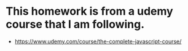 # This homework is from a udemy course that I am following. 

- https://www.udemy.com/course/the-complete-javascript-course/

